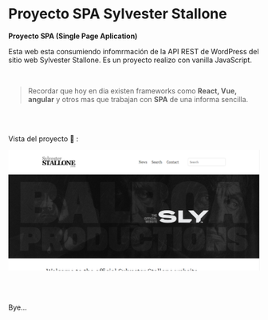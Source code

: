 # Proyecto SPA Sylvester Stallone

**Proyecto SPA (Single Page Aplication)**

Esta web esta consumiendo infomrmación de la API REST de WordPress del sitio web Sylvester Stallone. 
Es un proyecto realizo con vanilla JavaScript.

<br />

> Recordar que hoy en dia existen frameworks como **React, Vue, angular** y otros mas que trabajan con **SPA** de una informa sencilla.

<br />
<br />

Vista del proyecto 👀 :

![The San Juan Mountains are beautiful!](/public/images/view-project-sylvester.PNG "San Juan Mountains")


<br />
<br />

Bye...
